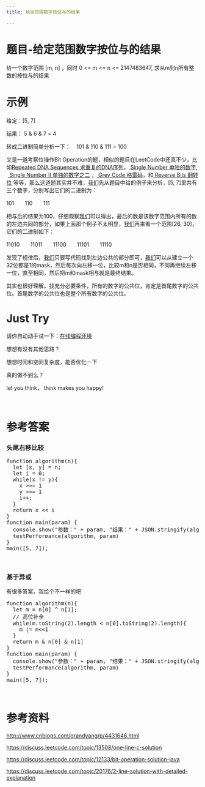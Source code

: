 ```yaml
---
title: 给定范围数字按位与的结果

---
```

# 题目-给定范围数字按位与的结果

  给一个数字范围 [m, n] ，同时 0 <= m <= n <= 2147483647, 求从m到n所有整数的按位与的结果

# 示例

<div>
 给定：[5, 7]
  
 结果： 5 & 6 & 7 = 4
  
 转成二进制简单分析一下：    101 & 110 & 111 = 100
  
 又是一道考察位操作Bit Operation的题，相似的题目在LeetCode中还真不少，比如<a id="CategoryEntryList1_EntryStoryList_ctl00_Entries_TitleUrl_24" class="entrylistItemTitle" href="http://www.cnblogs.com/grandyang/p/4284205.html">Repeated DNA Sequences 求重复的DNA序列</a>，<a id="CategoryEntryList1_EntryStoryList_ctl00_Entries_TitleUrl_57" class="entrylistItemTitle" href="http://www.cnblogs.com/grandyang/p/4130577.html"> Single Number 单独的数字</a>,  <a id="CategoryEntryList1_EntryStoryList_ctl00_Entries_TitleUrl_35" class="entrylistItemTitle" href="http://www.cnblogs.com/grandyang/p/4263927.html"> Single Number II 单独的数字之二</a> ，<a id="cb_post_title_url" class="postTitle2" href="http://www.cnblogs.com/grandyang/p/4315649.html"> Grey Code 格雷码</a>，和<a id="cb_post_title_url" class="postTitle2" href="http://www.cnblogs.com/grandyang/p/4321355.html"> Reverse Bits 翻转位</a> 等等，那么这道题其实并不难，[我们](https://www.w3cdoc.com)先从题目中给的例子来分析，[5, 7]里共有三个数字，分别写出它们的二进制为：
  
 101　　110　　111
  
 相与后的结果为100，仔细观察[我们](https://www.w3cdoc.com)可以得出，最后的数是该数字范围内所有的数的左边共同的部分，如果上面那个例子不太明显，[我们](https://www.w3cdoc.com)再来看一个范围[26, 30]，它们的二进制如下：
  
 11010　　11011　　11100　　11101　　11110
  
 发现了规律后，[我们](https://www.w3cdoc.com)只要写代码找到左边公共的部分即可，[我们](https://www.w3cdoc.com)可以从建立一个32位都是1的mask，然后每次向左移一位，比较m和n是否相同，不同再继续左移一位，直至相同，然后把m和mask相与就是最终结果。
  
 其实也很好理解，找充分必要条件，所有的数字的公共位，肯定是首尾数字的公共位。首尾数字的公共位也是整个所有数字的公共位。
  
  <h1>
    Just Try
  </h1>
 请你自动动手试一下：<a href="https://www.f2e123.com/code?code=algorithm&pid=4337">在线编程环境</a>
  
 想想有没有其他思路？
  
 想想时间和空间复杂度，能否优化一下
  
 真的做不到么？
  
 let you think， think makes you happy!
  
 &nbsp;
  
  <h1>
    参考答案
  </h1>
  <h3>
    头尾右移比较
  </h3>
</div>

<pre class="EnlighterJSRAW" data-enlighter-language="null">function algorithm(n){
  let [x, y] = n;
  let i = 0;
  while(x != y){
    x >>= 1
    y >>= 1
    i++;
  }
  return x << i
}
function main(param) {
  console.show("参数：" + param, "结果：" + JSON.stringify(algorithm(param)))
  testPerformance(algorithm, param)
}
main([5, 7]);</pre>

&nbsp;

### 基于异或

有很多答案，我给个不一样的吧

<pre class="EnlighterJSRAW" data-enlighter-language="null">function algorithm(n){
  let m = n[0] ^ n[1];
  // 高位补全
  while(m.toString(2).length < n[0].toString(2).length){
    m |= m<<1
  }
  return m & n[0] & n[1]
}
function main(param) {
  console.show("参数：" + param, "结果：" + JSON.stringify(algorithm(param)))
  testPerformance(algorithm, param)
}
main([5, 7]);</pre>

&nbsp;

# 参考资料

<http://www.cnblogs.com/grandyang/p/4431646.html>

<https://discuss.leetcode.com/topic/13508/one-line-c-solution>

<https://discuss.leetcode.com/topic/12133/bit-operation-solution-java>

<https://discuss.leetcode.com/topic/20176/2-line-solution-with-detailed-explanation>
